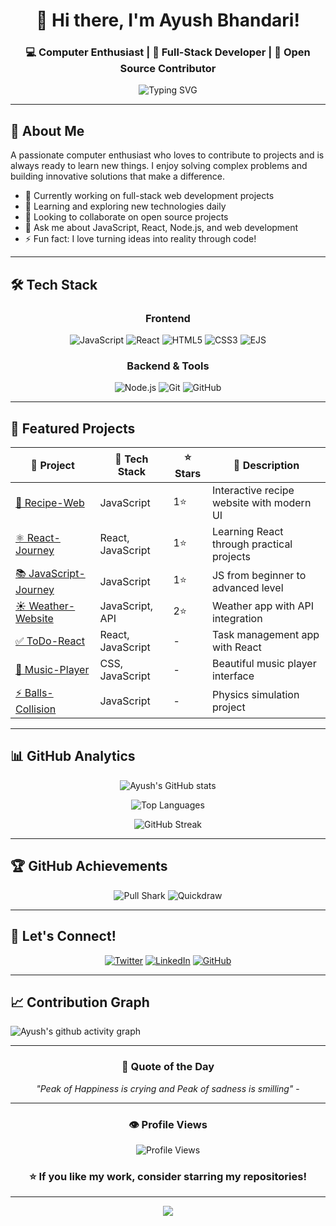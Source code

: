 <div align="center">
  
# 👋 Hi there, I'm Ayush Bhandari!

### 💻 Computer Enthusiast | 🚀 Full-Stack Developer | 🌟 Open Source Contributor

<img src="https://readme-typing-svg.herokuapp.com?font=Fira+Code&weight=500&size=24&pause=1000&color=3B82F6&center=true&vCenter=true&width=600&lines=Welcome+to+my+GitHub+Profile!;I+love+creating+amazing+projects;Always+ready+to+learn+new+things;Let's+build+something+together!" alt="Typing SVG" />

</div>

---

## 🌟 About Me

A passionate computer enthusiast who loves to contribute to projects and is always ready to learn new things. I enjoy solving complex problems and building innovative solutions that make a difference.

- 🔭 Currently working on full-stack web development projects
- 🌱 Learning and exploring new technologies daily
- 👯 Looking to collaborate on open source projects
- 💬 Ask me about JavaScript, React, Node.js, and web development
- ⚡ Fun fact: I love turning ideas into reality through code!

---

## 🛠️ Tech Stack

<div align="center">

### Frontend
![JavaScript](https://img.shields.io/badge/JavaScript-F7DF1E?style=for-the-badge&logo=javascript&logoColor=black)
![React](https://img.shields.io/badge/React-20232A?style=for-the-badge&logo=react&logoColor=61DAFB)
![HTML5](https://img.shields.io/badge/HTML5-E34F26?style=for-the-badge&logo=html5&logoColor=white)
![CSS3](https://img.shields.io/badge/CSS3-1572B6?style=for-the-badge&logo=css3&logoColor=white)
![EJS](https://img.shields.io/badge/EJS-663399?style=for-the-badge&logo=ejs&logoColor=white)

### Backend & Tools
![Node.js](https://img.shields.io/badge/Node.js-43853D?style=for-the-badge&logo=node.js&logoColor=white)
![Git](https://img.shields.io/badge/Git-F05032?style=for-the-badge&logo=git&logoColor=white)
![GitHub](https://img.shields.io/badge/GitHub-100000?style=for-the-badge&logo=github&logoColor=white)

</div>

---

## 🚀 Featured Projects

<div align="center">

| 🎯 Project | 🔗 Tech Stack | ⭐ Stars | 📝 Description |
|------------|---------------|----------|-----------------|
| [🍴 Recipe-Web](https://github.com/Ayush4958/Recipe-web) | JavaScript | 1⭐ | Interactive recipe website with modern UI |
| [⚛️ React-Journey](https://github.com/Ayush4958/React-Journey) | React, JavaScript | 1⭐ | Learning React through practical projects |
| [📚 JavaScript-Journey](https://github.com/Ayush4958/JavaScript_Journey) | JavaScript | 1⭐ | JS from beginner to advanced level |
| [☀️ Weather-Website](https://github.com/Ayush4958/Weather-Website) | JavaScript, API | 2⭐ | Weather app with API integration |
| [✅ ToDo-React](https://github.com/Ayush4958/ToDo_React) | React, JavaScript | - | Task management app with React |
| [🎵 Music-Player](https://github.com/Ayush4958/MUSIC-PLAYER) | CSS, JavaScript | - | Beautiful music player interface |
| [⚡ Balls-Collision](https://github.com/Ayush4958/balls-collision) | JavaScript | - | Physics simulation project |

</div>

---

## 📊 GitHub Analytics

<div align="center">
  
![Ayush's GitHub stats](https://github-readme-stats.vercel.app/api?username=Ayush4958&show_icons=true&theme=tokyonight&hide_border=true&count_private=true)

![Top Languages](https://github-readme-stats.vercel.app/api/top-langs/?username=Ayush4958&layout=compact&theme=tokyonight&hide_border=true)

![GitHub Streak](https://github-readme-streak-stats.herokuapp.com/?user=Ayush4958&theme=tokyonight&hide_border=true)

</div>

---

## 🏆 GitHub Achievements

<div align="center">

![Pull Shark](https://github.githubassets.com/assets/pull-shark-default-498c279a747d.png)
![Quickdraw](https://github.githubassets.com/assets/quickdraw-default-39c6aec8ff89.png)

</div>

---

## 🤝 Let's Connect!

<div align="center">

[![Twitter](https://img.shields.io/badge/Twitter-1DA1F2?style=for-the-badge&logo=twitter&logoColor=white)](https://x.com/Ayushbhand31273)
[![LinkedIn](https://img.shields.io/badge/LinkedIn-0077B5?style=for-the-badge&logo=linkedin&logoColor=white)](https://www.linkedin.com/in/ayush-bhandari-543a35277/)
[![GitHub](https://img.shields.io/badge/GitHub-100000?style=for-the-badge&logo=github&logoColor=white)](https://github.com/Ayush4958)

</div>

---

## 📈 Contribution Graph

![Ayush's github activity graph](https://github-readme-activity-graph.vercel.app/graph?username=Ayush4958&theme=tokyo-night&hide_border=true)

---

<div align="center">

### 💭 Quote of the Day
*"Peak of Happiness is crying and Peak of sadness is smilling"* - 

---

### 👁️ Profile Views
![Profile Views](https://komarev.com/ghpvc/?username=Ayush4958&color=blueviolet&style=flat-square&label=Profile+Views)

### ⭐ If you like my work, consider starring my repositories!

</div>

---

<div align="center">
  <img src="https://capsule-render.vercel.app/api?type=waving&color=gradient&height=100&section=footer&animation=fadeIn" />
</div>
